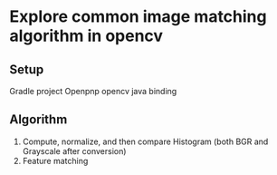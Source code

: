 # Explore common image matching algorithm in opencv

## Setup 

Gradle project
Openpnp opencv java binding

## Algorithm 

1. Compute, normalize, and then compare Histogram (both BGR and Grayscale after conversion)
2. Feature matching

